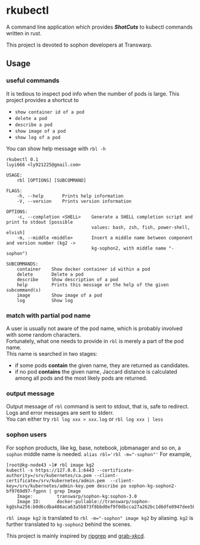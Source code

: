 # rkubectl
A command line application which provides ***ShotCuts*** to kubectl commands written in rust.

This project is devoted to sophon developers at Transwarp.  

## Usage
### useful commands
It is tedious to inspect pod info when the number of pods is large. This project provides a shortcut to
* `show container id of a pod`
* `delete a pod`
* `describe a pod`  
* `show image of a pod`
* `show log of a pod`

You can show help message with `rbl -h`
```
rkubectl 0.1
luyi666 <ly921225@gmail.com>

USAGE:
    rbl [OPTIONS] [SUBCOMMAND]

FLAGS:
    -h, --help       Prints help information
    -V, --version    Prints version information

OPTIONS:
    -c, --completion <SHELL>    Generate a SHELL completion script and print to stdout [possible
                                values: bash, zsh, fish, power-shell, elvish]
    -m, --middle <middle>       Insert a middle name between component and version number (kg2 ->
                                kg-sophon2, with middle name "-sophon")

SUBCOMMANDS:
    container    Show docker container id within a pod
    delete       Delete a pod
    describe     Show description of a pod
    help         Prints this message or the help of the given subcommand(s)
    image        Show image of a pod
    log          Show log
```

### match with partial pod name
A user is usually not aware of the pod name, which is probably involved with some random characters.  
Fortunately, what one needs to provide in `rbl` is merely a part of the pod name.  
This name is searched in two stages:
* if some pods **contain** the given name, they are returned as candidates.
* if no pod **contains** the given name, Jaccard distance is calculated among all pods and the most likely pods are returned.

### output message
Output message of `rbl` command is sent to stdout, that is, safe to redirect.  
Logs and error messages are sent to stderr.  
You can either try `rbl log xxx > xxx.log` or `rbl log xxx | less`

### sophon users
For sophon products, like kg, base, notebook, jobmanager and so on, a `sophon` middle name is needed.
`alias rbl='rbl -m="-sophon"'`
For example, 
```
[root@kg-node43 ~]# rbl image kg2
kubectl -s https://127.0.0.1:6443 --certificate-authority=/srv/kubernetes/ca.pem --client-certificate=/srv/kubernetes/admin.pem  --client-key=/srv/kubernetes/admin-key.pem describe po sophon-kg-sophon2-bf9769d97-fgpnn | grep Image
    Image:         transwarp/sophon-kg:sophon-3.0
    Image ID:      docker-pullable://transwarp/sophon-kg@sha256:b0d6cdba486aca63a5b873f8bbd0ef9f0dbcca27a262bc1d6dfe0947dee58f50
```
`rbl image kg2` is translated to `rbl -m="-sophon" image kg2` by aliasing. `kg2` is further translated to `kg-sophon2` behind the scenes.  

This project is mainly inspired by [ripgrep](https://github.com/BurntSushi/ripgrep) and [grab-xkcd](https://github.com/kbknapp/grab-xkcd/tree/completions-rt).
